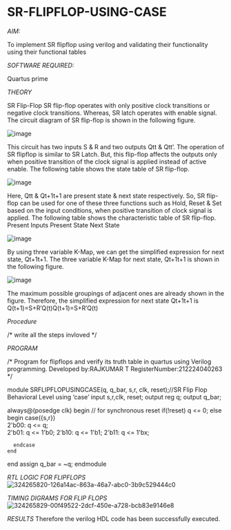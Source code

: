 # SR-FLIPFLOP-USING-CASE

*AIM:*

To implement  SR flipflop using verilog and validating their functionality using their functional tables

*SOFTWARE REQUIRED:*

Quartus prime

*THEORY*

SR Flip-Flop SR flip-flop operates with only positive clock transitions or negative clock transitions. Whereas, SR latch operates with enable signal. The circuit diagram of SR flip-flop is shown in the following figure.

![image](https://github.com/naavaneetha/SR-FLIPFLOP-USING-CASE/assets/154305477/0f710028-ad52-4d3e-9276-8714cf023a25)

 
This circuit has two inputs S & R and two outputs Qtt & Qtt’. The operation of SR flipflop is similar to SR Latch. But, this flip-flop affects the outputs only when positive transition of the clock signal is applied instead of active enable. The following table shows the state table of SR flip-flop.

![image](https://github.com/naavaneetha/SR-FLIPFLOP-USING-CASE/assets/154305477/dabfc4f4-87e3-4cbc-9472-f89ee1b5ed30)

 
Here, Qtt & Qt+1t+1 are present state & next state respectively. So, SR flip-flop can be used for one of these three functions such as Hold, Reset & Set based on the input conditions, when positive transition of clock signal is applied. The following table shows the characteristic table of SR flip-flop. Present Inputs Present State Next State

![image](https://github.com/naavaneetha/SR-FLIPFLOP-USING-CASE/assets/154305477/dd90d16c-aec5-4290-a586-e2346b1e9eb5)

 
By using three variable K-Map, we can get the simplified expression for next state, Qt+1t+1. The three variable K-Map for next state, Qt+1t+1 is shown in the following figure.

![image](https://github.com/naavaneetha/SR-FLIPFLOP-USING-CASE/assets/154305477/473efad6-d70b-4ca7-aeb7-898bbfca319f)

 
The maximum possible groupings of adjacent ones are already shown in the figure. Therefore, the simplified expression for next state Qt+1t+1 is Q(t+1)=S+R′Q(t)Q(t+1)=S+R′Q(t)

*Procedure*

/* write all the steps invloved */

*PROGRAM*

/* Program for flipflops and verify its truth table in quartus using Verilog programming.
Developed by:RAJKUMAR T
 RegisterNumber:212224040263
*/



module SRFLIPFLOPUSINGCASE(q, q_bar, s,r, clk, reset);//SR Flip Flop Behavioral Level using ‘case’ 
  input s,r,clk, reset;
  output reg q;
  output q_bar;
 
  always@(posedge clk) begin // for synchronous reset
    if(!reset)       q <= 0;
    else 
  begin
      case({s,r})       
	     2'b00: q <= q;     
		  2'b01: q <= 1'b0;
		  2'b10: q <= 1'b1;
		  2'b11: q <= 1'bx;
		  
      endcase
    end
  end
  assign q_bar = ~q;
endmodule


*RTL LOGIC FOR FLIPFLOPS*
![324265820-126a14ac-863a-46a7-abc0-3b9c529444c0](https://github.com/user-attachments/assets/408e4b65-c048-4104-8c57-c750947bee9b)

*TIMING DIGRAMS FOR FLIP FLOPS*
![324265829-00f49522-2dcf-450e-a728-bcb83e9146e8](https://github.com/user-attachments/assets/13198884-ef32-480c-b8e2-e1a330b4b797)

*RESULTS*
Therefore the verilog HDL code has been successfully executed.

